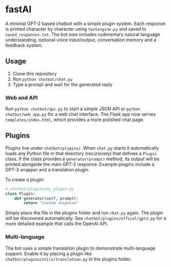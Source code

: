 # fastAI

A minimal GPT-2 based chatbot with a simple plugin system. Each response is printed character by character using `textengine.py` and saved to `saved_responses.txt`. The bot now includes rudimentary natural language understanding, optional voice input/output, conversation memory and a feedback system.

## Usage
1. Clone this repository
2. Run `python chatbot/chat.py`
3. Type a prompt and wait for the generated reply

### Web and API
Run `python chatbot/api.py` to start a simple JSON API or `python chatbot/web_app.py` for a web chat interface. The Flask app now serves `templates/index.html`, which provides a more polished chat page.

## Plugins
Plugins live under `chatbot/plugins/`. When `chat.py` starts it automatically loads any Python file in that directory (recursively) that defines a `Plugin` class. If the class provides a `generator(prompt)` method, its output will be printed alongside the main GPT-2 response. Example plugins include a GPT-3 wrapper and a translation plugin.

To create a plugin:

```python
# chatbot/plugins/my_plugin.py
class Plugin:
    def generator(self, prompt):
        return "Custom response"
```

Simply place the file in the plugins folder and run `chat.py` again. The plugin will be discovered automatically. See `chatbot/plugins/offical/gpt3.py` for a more detailed example that calls the OpenAI API.

### Multi-language
The bot uses a simple translation plugin to demonstrate multi-language support. Enable it by placing a plugin like `chatbot/plugins/utils/translation.py` in the plugins folder.
